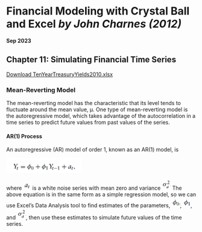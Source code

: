 # Financial Modeling with Crystal Ball and Excel *by John Charnes (2012)*

**Sep 2023**

##  Chapter 11: Simulating Financial Time Series

[Download TenYearTreasuryYields2010.xlsx](https://github.com/xxxxyyyy80008/Financial-Modeling-with-Crystal-Ball-and-Excel/blob/main/Excel%20Models/chapter%2011/TenYearTreasuryYields2010.xlsx)


### Mean-Reverting Model

The mean-reverting model has the characteristic that its level tends to fluctuate around the mean value, μ. One type of mean-reverting model is the autoregressive model, which takes advantage of the autocorrelation in a time series to predict future values from past values of the series.

#### AR(1) Process

An autoregressive (AR) model of order 1, known as an AR(1) model, is

![png](https://github.com/xxxxyyyy80008/Financial-Modeling-with-Crystal-Ball-and-Excel/blob/main/img/ch11/7_1.png)

where ![png](https://github.com/xxxxyyyy80008/Financial-Modeling-with-Crystal-Ball-and-Excel/blob/main/img/ch11/7_2.png) is a white noise series with mean zero and variance ![png](https://github.com/xxxxyyyy80008/Financial-Modeling-with-Crystal-Ball-and-Excel/blob/main/img/ch11/7_3.png)
The above equation is in the same form as a simple regression model, so we can use Excel’s Data Analysis tool to find estimates of the parameters, ![png](https://github.com/xxxxyyyy80008/Financial-Modeling-with-Crystal-Ball-and-Excel/blob/main/img/ch11/7_4.png), ![png](https://github.com/xxxxyyyy80008/Financial-Modeling-with-Crystal-Ball-and-Excel/blob/main/img/ch11/7_5.png), and ![png](https://github.com/xxxxyyyy80008/Financial-Modeling-with-Crystal-Ball-and-Excel/blob/main/img/ch11/7_3.png), then use these estimates to simulate future values of the time series.


